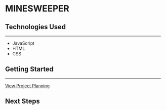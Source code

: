 # MINESWEEPER



## Technologies Used
---
- JavaScript
- HTML
- CSS


## Getting Started
---
[View Project Planning](/assets/project-planning)

## Next Steps